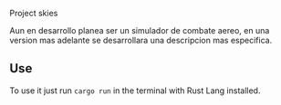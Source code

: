 ﻿Project skies

Aun en desarrollo planea ser un simulador de combate aereo, en una version mas adelante se desarrollara una descripcion mas especifica.

## Use
To use it just run `cargo run` in the terminal with Rust Lang installed.

